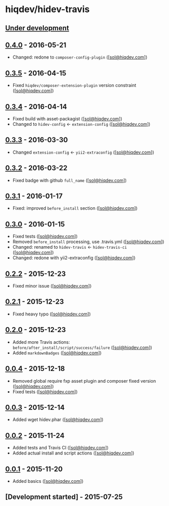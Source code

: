 # hiqdev/hidev-travis

## [Under development]

## [0.4.0] - 2016-05-21

- Changed: redone to `composer-config-plugin` ([sol@hiqdev.com])

## [0.3.5] - 2016-04-15

- Fixed `hiqdev/composer-extension-plugin` version constraint ([sol@hiqdev.com])

## [0.3.4] - 2016-04-14

- Fixed build with asset-packagist ([sol@hiqdev.com])
- Changed to `hidev-config` <- `extension-config` ([sol@hiqdev.com])

## [0.3.3] - 2016-03-30

- Changed `extension-config` <- `yii2-extraconfig` ([sol@hiqdev.com])

## [0.3.2] - 2016-03-22

- Fixed badge with github `full_name` ([sol@hiqdev.com])

## [0.3.1] - 2016-01-17

- Fixed: improved `before_install` section ([sol@hiqdev.com])

## [0.3.0] - 2016-01-15

- Fixed tests ([sol@hiqdev.com])
- Removed `before_install` processing, use .travis.yml ([sol@hiqdev.com])
- Changed: renamed to `hidev-travis` <- `hidev-travis-ci` ([sol@hiqdev.com])
- Changed: redone with yii2-extraconfig ([sol@hiqdev.com])

## [0.2.2] - 2015-12-23

- Fixed minor issue ([sol@hiqdev.com])

## [0.2.1] - 2015-12-23

- Fixed heavy typo ([sol@hiqdev.com])

## [0.2.0] - 2015-12-23

- Added more Travis actions: `before/after_install/script/success/failure` ([sol@hiqdev.com])
- Added `markdownBadges` ([sol@hiqdev.com])

## [0.0.4] - 2015-12-18

- Removed global require fxp asset plugin and composer fixed version ([sol@hiqdev.com])
- Fixed tests ([sol@hiqdev.com])

## [0.0.3] - 2015-12-14

- Added wget hidev.phar ([sol@hiqdev.com])

## [0.0.2] - 2015-11-24

- Added tests and Travis CI ([sol@hiqdev.com])
- Added actual install and script actions ([sol@hiqdev.com])

## [0.0.1] - 2015-11-20

- Added basics ([sol@hiqdev.com])

## [Development started] - 2015-07-25

[Under development]: https://github.com/hiqdev/hidev-travis/compare/0.4.0...HEAD
[0.4.0]: https://github.com/hiqdev/hidev-travis/compare/0.3.5...0.4.0
[0.3.5]: https://github.com/hiqdev/hidev-travis/compare/0.3.4...0.3.5
[0.3.4]: https://github.com/hiqdev/hidev-travis/compare/0.3.3...0.3.4
[0.3.3]: https://github.com/hiqdev/hidev-travis/compare/0.3.2...0.3.3
[0.3.2]: https://github.com/hiqdev/hidev-travis/compare/0.3.1...0.3.2
[0.3.1]: https://github.com/hiqdev/hidev-travis/compare/0.3.0...0.3.1
[0.3.0]: https://github.com/hiqdev/hidev-travis/compare/0.2.2...0.3.0
[0.2.2]: https://github.com/hiqdev/hidev-travis/compare/0.2.1...0.2.2
[0.2.1]: https://github.com/hiqdev/hidev-travis/compare/0.2.0...0.2.1
[0.2.0]: https://github.com/hiqdev/hidev-travis/compare/0.0.4...0.2.0
[0.0.4]: https://github.com/hiqdev/hidev-travis/compare/0.0.3...0.0.4
[0.0.3]: https://github.com/hiqdev/hidev-travis/compare/0.0.2...0.0.3
[0.0.2]: https://github.com/hiqdev/hidev-travis/compare/0.0.1...0.0.2
[0.0.1]: https://github.com/hiqdev/hidev-travis/releases/tag/0.0.1

